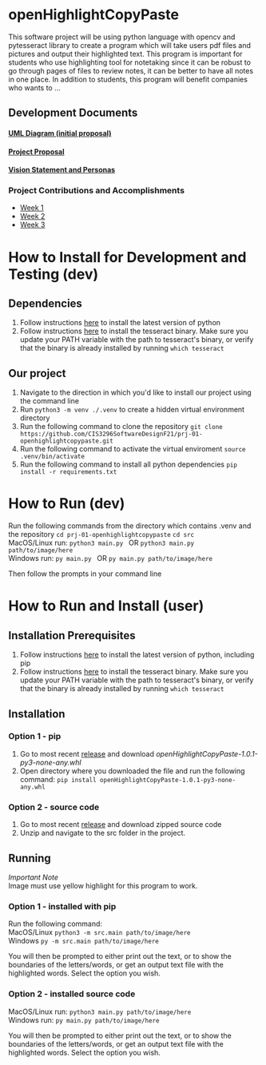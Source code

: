 # openHighlightCopyPaste

This software project will be using python language with opencv and pytesseract library to create a program which will take users pdf files and pictures and output their highlighted text. This program is important for students who use highlighting tool for notetaking since it can be robust to go through pages of files to review notes, it can be better to have all notes in one place. In addition to students, this program will benefit companies who wants to ...

## Development Documents

#### [UML Diagram (initial proposal)](docs/devDocs/UML/openHighlightCopyPaste.drawio.png)

#### [Project Proposal](docs/devDocs/projectProposal.md)

#### [Vision Statement and Personas](docs/devDocs/Vision_Personas.md)

### Project Contributions and Accomplishments
* [Week 1](docs/devDocs/week1.md)
* [Week 2](docs/devDocs/week2.md)
* [Week 3](doc/devDocs/week3.md)


# How to Install for Development and Testing (dev)

## Dependencies

1) Follow instructions [here](https://www.python.org) to install the latest version of python
2) Follow instructions [here](https://tesseract-ocr.github.io/tessdoc/Compiling.html) to install the tesseract binary. Make sure you update your PATH variable with the path to tesseract's binary, or verify that the binary is already installed by running ```which tesseract```


## Our project
1) Navigate to the direction in which you'd like to install our project using the command line
2) Run ```python3 -m venv ./.venv``` to create a hidden virtual environment directory
3) Run the following command to clone the repository ```git clone https://github.com/CIS3296SoftwareDesignF21/prj-01-openhighlightcopypaste.git ```
4) Run the following command to activate the virtual enviroment ```source .venv/bin/activate```
5) Run the following command to install all python dependencies ```pip install -r requirements.txt```

# How to Run (dev)

Run the following commands from the directory which contains .venv and the repository
```cd prj-01-openhighlightcopypaste```
```cd src```        
MacOS/Linux run:
```python3 main.py ``` OR ```python3 main.py path/to/image/here ```     
Windows run:
```py main.py ``` OR ```py main.py path/to/image/here ```

Then follow the prompts in your command line


# How to Run and Install (user)
## Installation Prerequisites

1) Follow instructions [here](https://www.python.org) to install the latest version of python, including pip
2) Follow instructions [here](https://tesseract-ocr.github.io/tessdoc/Compiling.html) to install the tesseract binary. Make sure you update your PATH variable with the path to tesseract's binary, or verify that the binary is already installed by running ```which tesseract```

## Installation
### Option 1 - pip
1) Go to most recent [release](https://github.com/CIS3296SoftwareDesignF21/prj-01-openhighlightcopypaste/releases) and download *openHighlightCopyPaste-1.0.1-py3-none-any.whl*
2) Open directory where you downloaded the file and run the following command:
```pip install openHighlightCopyPaste-1.0.1-py3-none-any.whl ```

### Option 2 - source code
1) Go to most recent [release](https://github.com/CIS3296SoftwareDesignF21/prj-01-openhighlightcopypaste/releases) and download zipped source code
2) Unzip and navigate to the src folder in the project.

## Running

*Important Note*        
Image must use yellow highlight for this program to work.
### Option 1 - installed with pip
Run the following command:       
MacOS/Linux ```python3 -m src.main path/to/image/here```    
Windows ```py -m src.main path/to/image/here ``` 

You will then be prompted to either print out the text, or to show the boundaries of the letters/words, or get an output text file with the highlighted words. Select the option you wish. 

### Option 2 - installed source code

MacOS/Linux run:
```python3 main.py path/to/image/here ```     
Windows run:
```py main.py path/to/image/here ```

You will then be prompted to either print out the text, or to show the boundaries of the letters/words, or get an output text file with the highlighted words. Select the option you wish. 
